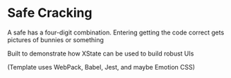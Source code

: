 # Safe Cracking 
A safe has a four-digit combination. Entering getting the code correct gets pictures of bunnies or something

Built to demonstrate how XState can be used to build robust UIs

(Template uses WebPack, Babel, Jest, and maybe Emotion CSS)
